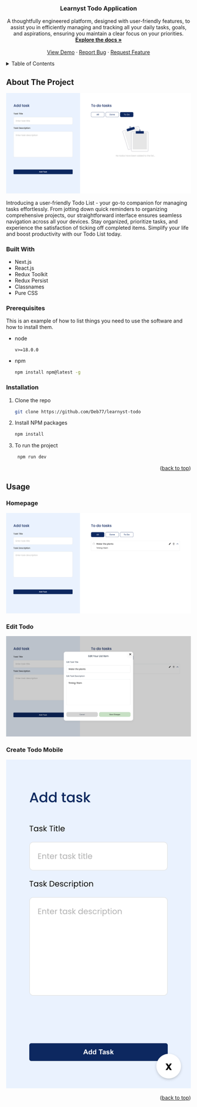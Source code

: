 <a name="readme-top"></a>

<!-- PROJECT LOGO -->
<br />
<div align="center">
  <h3 align="center">Learnyst Todo Application</h3>

  <p align="center">
   A thoughtfully engineered platform, designed with user-friendly features, to assist you in efficiently managing and tracking all your daily tasks, goals, and aspirations, ensuring you maintain a clear focus on your priorities.
    <br />
    <a href="https://github.com/Deb77/learnyst-todo"><strong>Explore the docs »</strong></a>
    <br />
    <br />
    <a href="https://learnyst-todo.pages.dev/">View Demo</a>
    ·
    <a href="https://github.com/Deb77/learnyst-todo/issues/new?labels=bug&template=bug-report---.md">Report Bug</a>
    ·
    <a href="https://github.com/Deb77/learnyst-todo/issues/new?labels=enhancement&template=feature-request---.md">Request Feature</a>
  </p>
</div>

<!-- TABLE OF CONTENTS -->
<details>
  <summary>Table of Contents</summary>
  <ol>
    <li>
      <a href="#about-the-project">About The Project</a>
      <ul>
        <li><a href="#built-with">Built With</a></li>
      </ul>
    </li>
    <li>
      <a href="#getting-started">Getting Started</a>
      <ul>
        <li><a href="#prerequisites">Prerequisites</a></li>
        <li><a href="#installation">Installation</a></li>
      </ul>
    </li>
    <li><a href="#usage">Usage</a></li>
  </ol>
</details>

<!-- ABOUT THE PROJECT -->

## About The Project

![homepage](./screenshots//homepage.png)

Introducing a user-friendly Todo List - your go-to companion for managing tasks effortlessly. From jotting down quick reminders to organizing comprehensive projects, our straightforward interface ensures seamless navigation across all your devices. Stay organized, prioritize tasks, and experience the satisfaction of ticking off completed items. Simplify your life and boost productivity with our Todo List today.

### Built With

- Next.js
- React.js
- Redux Toolkit
- Redux Persist
- Classnames
- Pure CSS

### Prerequisites

This is an example of how to list things you need to use the software and how to install them.

- node
  ```
  v>=18.0.0
  ```
- npm
  ```sh
  npm install npm@latest -g
  ```

### Installation

1. Clone the repo
   ```sh
   git clone https://github.com/Deb77/learnyst-todo
   ```
2. Install NPM packages
   ```sh
   npm install
   ```
3. To run the project
   ```sh
    npm run dev
   ```

<p align="right">(<a href="#readme-top">back to top</a>)</p>

<!-- USAGE EXAMPLES -->

## Usage

### Homepage

![homepageWithTodo](./screenshots/hompageWithTodo.png)

### Edit Todo

![homepageWithTodo](./screenshots/homepageEdit.png)

### Create Todo Mobile

![homepageWithTodo](./screenshots/addTodoMobile.png)

<p align="right">(<a href="#readme-top">back to top</a>)</p>
